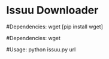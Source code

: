 Issuu Downloader
==============
#Dependencies:
wget [pip install wget]

#Dependencies:
wget

#Usage:
python issuu.py url
